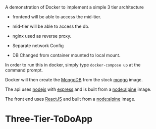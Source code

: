 A demonstration of Docker to implement a simple 3 tier architecture

* frontend will be able to access the mid-tier.
* mid-tier will be able to access the db.
* nginx used as reverse proxy.

* Separate network Config
* DB Changed from container mounted to local mount.


In order to run this in docker, 
simply type ```docker-compose up``` at the command prompt.

Docker will then create the [MongoDB](https://www.mongodb.com/) from the stock [mongo](https://hub.docker.com/_/mongo) image.

The api uses [nodejs](https://nodejs.org/) with [express](http://expressjs.com/) and is built from a [node:alpine](https://hub.docker.com/_/node) image.

The front end uses [ReactJS](https://reactjs.org/) and built from a [node:alpine](https://hub.docker.com/_/node) image.

# Three-Tier-ToDoApp
